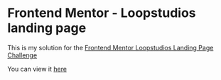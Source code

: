 # Frontend Mentor - Loopstudios landing page

This is my solution for the [Frontend Mentor Loopstudios Landing Page Challenge](https://www.frontendmentor.io/challenges/loopstudios-landing-page-N88J5Onjw)

You can view it [here](https://jacobmarshall0.github.io/FrontendMentor/loopstudios-landing-page-main/)
